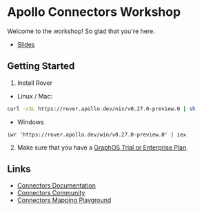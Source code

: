 # Apollo Connectors Workshop

Welcome to the workshop! So glad that you're here.

* [Slides](https://slides.com/moonhighway/rest-connectors)

## Getting Started

1. Install Rover

* Linux / Mac:

```bash
curl -sSL https://rover.apollo.dev/nix/v0.27.0-preview.0 | sh
```

* Windows

```
iwr 'https://rover.apollo.dev/win/v0.27.0-preview.0' | iex
```

2. Make sure that you have a [GraphOS Trial or Enterprise Plan](https://www.apollographql.com/pricing).


## Links

* [Connectors Documentation](https://www.apollographql.com/docs/graphos/schema-design/connectors)
* [Connectors Community](https://github.com/apollographql/connectors-community)
* [Connectors Mapping Playground](https://connectors-mapping.netlify.app/)
